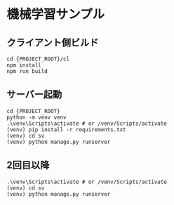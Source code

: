 # 機械学習サンプル

## クライアント側ビルド
```
cd {PROJECT_ROOT}/cl
npm install
npm run build
```

## サーバー起動
```
cd {PROJECT_ROOT}
python -m venv venv
.\venv\Scripts\activate # or /venv/Scripts/activate
(venv) pip install -r requirements.txt
(venv) cd sv
(venv) python manage.py runserver
```

## 2回目以降
```
.\venv\Scripts\activate # or /venv/Scripts/activate
(venv) cd sv
(venv) python manage.py runserver
```

